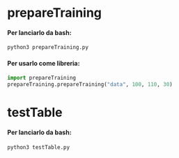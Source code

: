 # prepareTraining
#### Per lanciarlo da bash:
 ```bash
 python3 prepareTraining.py
 ```
#### Per usarlo come libreria:
```python
import prepareTraining
prepareTraining.prepareTraining("data", 100, 110, 30)
```

# testTable
#### Per lanciarlo da bash:
 ```bash
 python3 testTable.py
 ```
